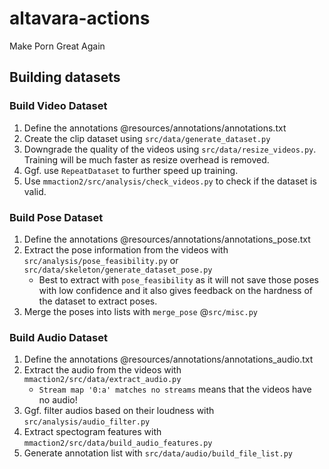 
# altavara-actions

Make Porn Great Again

## Building datasets

### Build Video Dataset

1. Define the annotations @resources/annotations/annotations.txt
2. Create the clip dataset using `src/data/generate_dataset.py`
3. Downgrade the quality of the videos using `src/data/resize_videos.py`. Training will be much faster as resize overhead is removed.
4. Ggf. use `RepeatDataset` to further speed up training.
5. Use `mmaction2/src/analysis/check_videos.py` to check if the dataset is valid.

### Build Pose Dataset

1. Define the annotations @resources/annotations/annotations_pose.txt
2. Extract the pose information from the videos with `src/analysis/pose_feasibility.py` or `src/data/skeleton/generate_dataset_pose.py`
    - Best to extract with `pose_feasibility` as it will not save those poses with low confidence and it also gives feedback on the hardness of the dataset to extract poses.
3. Merge the poses into lists with `merge_pose` @`src/misc.py`

### Build Audio Dataset

1. Define the annotations @resources/annotations/annotations_audio.txt
2. Extract the audio from the videos with `mmaction2/src/data/extract_audio.py`
    - `Stream map '0:a' matches no streams` means that the videos have no audio!
3. Ggf. filter audios based on their loudness with `src/analysis/audio_filter.py`
4. Extract spectogram features with `mmaction2/src/data/build_audio_features.py`
5. Generate annotation list with `src/data/audio/build_file_list.py`
